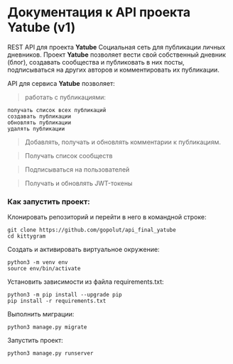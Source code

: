 # Документация к API проекта Yatube (v1)

REST API для проекта **Yatube**
Социальная сеть для публикации личных дневников.
Проект **Yatube** позволяет вести свой собственный дневник (блог), создавать сообщества
и публиковать в них посты, подписываться на других авторов и комментировать их публикации.

API для сервиса **Yatube** позволяет:
> работать с публикациями:

```
получать список всех публикаций
создавать публикации
обновлять публикации
удалять публикации
```
> Добавлять, получать и обновлять комментарии к публикациям.

> Получать список сообществ

> Подписываться на пользователей

> Получать и обновлять JWT-токены

### Как запустить проект:

Клонировать репозиторий и перейти в него в командной строке:

```
git clone https://github.com/gopolut/api_final_yatube
cd kittygram
```

Cоздать и активировать виртуальное окружение:

```
python3 -m venv env
source env/bin/activate
```
Установить зависимости из файла requirements.txt:

```
python3 -m pip install --upgrade pip
pip install -r requirements.txt
```

Выполнить миграции:

```
python3 manage.py migrate
```

Запустить проект:

```
python3 manage.py runserver
```
